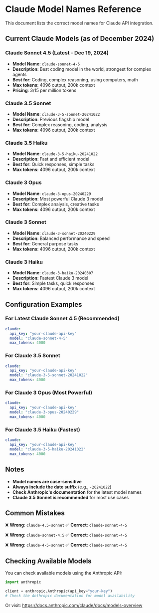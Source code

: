 # Claude Model Names Reference

This document lists the correct model names for Claude API integration.

## Current Claude Models (as of December 2024)

### Claude Sonnet 4.5 (Latest - Dec 19, 2024)
- **Model Name**: `claude-sonnet-4-5`
- **Description**: Best coding model in the world, strongest for complex agents
- **Best for**: Coding, complex reasoning, using computers, math
- **Max tokens**: 4096 output, 200k context
- **Pricing**: $3/$15 per million tokens

### Claude 3.5 Sonnet
- **Model Name**: `claude-3-5-sonnet-20241022`
- **Description**: Previous flagship model
- **Best for**: Complex reasoning, coding, analysis
- **Max tokens**: 4096 output, 200k context

### Claude 3.5 Haiku
- **Model Name**: `claude-3-5-haiku-20241022`
- **Description**: Fast and efficient model
- **Best for**: Quick responses, simple tasks
- **Max tokens**: 4096 output, 200k context

### Claude 3 Opus
- **Model Name**: `claude-3-opus-20240229`
- **Description**: Most powerful Claude 3 model
- **Best for**: Complex analysis, creative tasks
- **Max tokens**: 4096 output, 200k context

### Claude 3 Sonnet
- **Model Name**: `claude-3-sonnet-20240229`
- **Description**: Balanced performance and speed
- **Best for**: General purpose tasks
- **Max tokens**: 4096 output, 200k context

### Claude 3 Haiku
- **Model Name**: `claude-3-haiku-20240307`
- **Description**: Fastest Claude 3 model
- **Best for**: Simple tasks, quick responses
- **Max tokens**: 4096 output, 200k context

## Configuration Examples

### For Latest Claude Sonnet 4.5 (Recommended)
```yaml
claude:
  api_key: "your-claude-api-key"
  model: "claude-sonnet-4-5"
  max_tokens: 4000
```

### For Claude 3.5 Sonnet
```yaml
claude:
  api_key: "your-claude-api-key"
  model: "claude-3-5-sonnet-20241022"
  max_tokens: 4000
```

### For Claude 3 Opus (Most Powerful)
```yaml
claude:
  api_key: "your-claude-api-key"
  model: "claude-3-opus-20240229"
  max_tokens: 4000
```

### For Claude 3.5 Haiku (Fastest)
```yaml
claude:
  api_key: "your-claude-api-key"
  model: "claude-3-5-haiku-20241022"
  max_tokens: 4000
```

## Notes

- **Model names are case-sensitive**
- **Always include the date suffix** (e.g., `-20241022`)
- **Check Anthropic's documentation** for the latest model names
- **Claude 3.5 Sonnet is recommended** for most use cases

## Common Mistakes

❌ **Wrong**: `claude-4.5-sonnet`
✅ **Correct**: `claude-sonnet-4-5`

❌ **Wrong**: `claude-sonnet-4.5`
✅ **Correct**: `claude-sonnet-4-5`

❌ **Wrong**: `claude-4-5-sonnet`
✅ **Correct**: `claude-sonnet-4-5`

## Checking Available Models

You can check available models using the Anthropic API:

```python
import anthropic

client = anthropic.Anthropic(api_key="your-key")
# Check the Anthropic documentation for model availability
```

Or visit: https://docs.anthropic.com/claude/docs/models-overview
